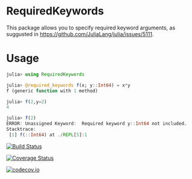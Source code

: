 # RequiredKeywords

This package allows you to specify required keyword arguments, as suggusted in https://github.com/JuliaLang/julia/issues/5111.

# Usage
```julia
julia> using RequiredKeywords

julia> @required_keywords f(x; y::Int64) = x*y
f (generic function with 1 method)

julia> f(2,y=2)
4

julia> f(2)
ERROR: Unassigned Keyword:  Required keyword y::Int64 not included.
Stacktrace:
 [1] f(::Int64) at ./REPL[5]:1
```

[![Build Status](https://travis-ci.org/adamslc/RequiredKeywords.jl.svg?branch=master)](https://travis-ci.org/adamslc/RequiredKeywords.jl)

[![Coverage Status](https://coveralls.io/repos/adamslc/RequiredKeywords.jl/badge.svg?branch=master&service=github)](https://coveralls.io/github/adamslc/RequiredKeywords.jl?branch=master)

[![codecov.io](http://codecov.io/github/adamslc/RequiredKeywords.jl/coverage.svg?branch=master)](http://codecov.io/github/adamslc/RequiredKeywords.jl?branch=master)
